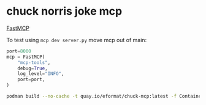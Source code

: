 # chuck norris joke mcp

[FastMCP](https://github.com/modelcontextprotocol/python-sdk/blob/main/README.md)

To test using `mcp dev server.py` move mcp out of main:

```python
port=8000
mcp = FastMCP(
    "mcp-tools",
    debug=True,
    log_level="INFO",
    port=port,
)
```

```bash
podman build --no-cache -t quay.io/eformat/chuck-mcp:latest -f Containerfile
```
